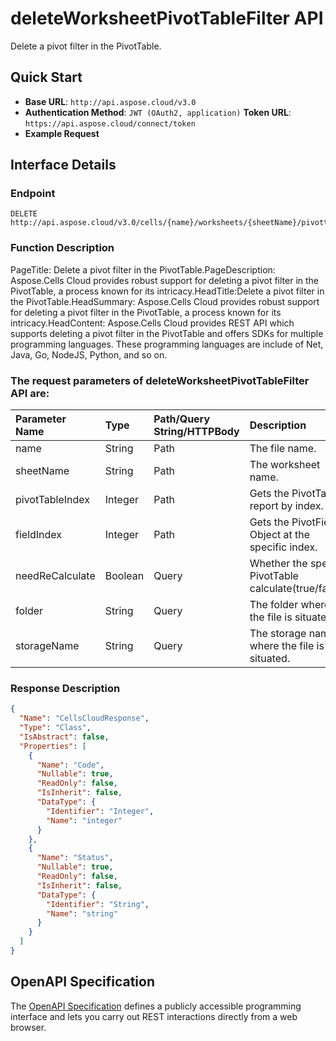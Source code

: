 # **deleteWorksheetPivotTableFilter API**

Delete a pivot filter in the PivotTable. 

## **Quick Start**

- **Base URL**: `http://api.aspose.cloud/v3.0`
- **Authentication Method**: `JWT (OAuth2, application)`  **Token URL**: `https://api.aspose.cloud/connect/token`
- **Example Request** 
<script src="https://gist.github.com/aspose-cells-cloud-gists/8a5b324fdf3e574dbd747c1a1e24b05d.js?file=Example30_DeleteWorksheetPivotTableFilter.cs"></script>

## **Interface Details**

### **Endpoint** 

```
DELETE http://api.aspose.cloud/v3.0/cells/{name}/worksheets/{sheetName}/pivottables/{pivotTableIndex}/PivotFilters/{fieldIndex}
```

### **Function Description**
PageTitle: Delete a pivot filter in the PivotTable.PageDescription: Aspose.Cells Cloud provides robust support for deleting a pivot filter in the PivotTable, a process known for its intricacy.HeadTitle:Delete a pivot filter in the PivotTable.HeadSummary: Aspose.Cells Cloud provides robust support for deleting a pivot filter in the PivotTable, a process known for its intricacy.HeadContent: Aspose.Cells Cloud provides REST API which supports deleting a pivot filter in the PivotTable and offers SDKs for multiple programming languages. These programming languages are include of Net, Java, Go, NodeJS, Python, and so on.

### The request parameters of **deleteWorksheetPivotTableFilter** API are: 

| Parameter Name | Type | Path/Query String/HTTPBody | Description | 
| :- | :- | :- |:- | 
|name|String|Path|The file name.|
|sheetName|String|Path|The worksheet name.|
|pivotTableIndex|Integer|Path|Gets the PivotTable report by index.|
|fieldIndex|Integer|Path|Gets the PivotField Object at the specific index.|
|needReCalculate|Boolean|Query|Whether the specific PivotTable calculate(true/false).|
|folder|String|Query|The folder where the file is situated.|
|storageName|String|Query|The storage name where the file is situated.|


### **Response Description**
```json
{
  "Name": "CellsCloudResponse",
  "Type": "Class",
  "IsAbstract": false,
  "Properties": [
    {
      "Name": "Code",
      "Nullable": true,
      "ReadOnly": false,
      "IsInherit": false,
      "DataType": {
        "Identifier": "Integer",
        "Name": "integer"
      }
    },
    {
      "Name": "Status",
      "Nullable": true,
      "ReadOnly": false,
      "IsInherit": false,
      "DataType": {
        "Identifier": "String",
        "Name": "string"
      }
    }
  ]
}
```

## OpenAPI Specification

The [OpenAPI Specification](https://reference.aspose.cloud/cells/#/PivotTablesController/DeleteWorksheetPivotTableFilter) defines a publicly accessible programming interface and lets you carry out REST interactions directly from a web browser.

